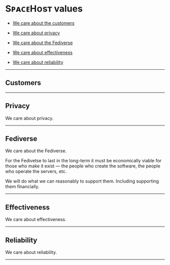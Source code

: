 # SᴘᴀᴄᴇHᴏsᴛ values

* [We care about the customers](#customers)

* [We care about privacy](#privacy)

* [We care about the Fediverse](#fediverse)

* [We care about effectiveness](#effectiveness)

* [We care about reliability](#reliability)

---

## Customers

---

## Privacy

We care about privacy.

---

## Fediverse

We care about the Fediverse.

For the Fedivetse to last in the long-term it must be economically viable for those who make it exist — the people who create the software, the people who operate the servers, etc.

We will do what we can reasonably to support them.
Including supporting them financially.

---

## Effectiveness

We care about effectiveness.

---

## Reliability

We care about reliability.

---

